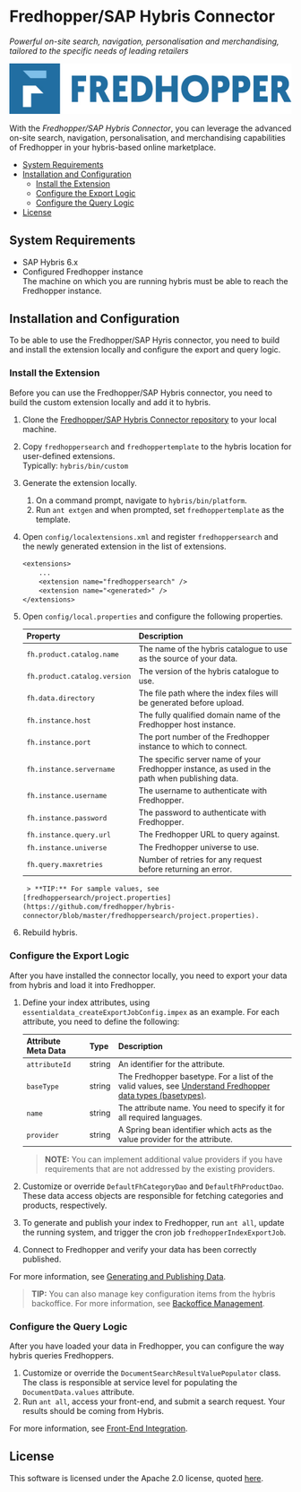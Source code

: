 # Fredhopper/SAP Hybris Connector

*Powerful on-site search, navigation, personalisation and merchandising, tailored to the specific needs of leading retailers*

![](Fredhopper_logo.jpg)

With the *Fredhopper/SAP Hybris Connector*, you can leverage the advanced on-site search, navigation, personalisation, and merchandising capabilities of Fredhopper in your hybris-based online marketplace.

* [System Requirements](#system-requirements)
* [Installation and Configuration](#installation-and-configuration)
	* [Install the Extension](#install-the-extension)
	* [Configure the Export Logic](#configure-the-export-logic)
	* [Configure the Query Logic](#configure-the-query-logic)
* [License](#license)

## System Requirements

* SAP Hybris 6.x
* Configured Fredhopper instance<br>The machine on which you are running hybris must be able to reach the Fredhopper instance.

## Installation and Configuration

To be able to use the Fredhopper/SAP Hyris connector, you need to build and install the extension locally and configure the export and query logic.

### Install the Extension

Before you can use the Fredhopper/SAP Hybris connector, you need to build the custom extension locally and add it to hybris.

1. Clone the [Fredhopper/SAP Hybris Connector repository](https://github.com/fredhopper/hybris-connector.git) to your local machine.
1. Copy `fredhoppersearch` and `fredhoppertemplate` to the hybris location for user-defined extensions.<br>Typically: `hybris/bin/custom`
1. Generate the extension locally.
	1. On a command prompt, navigate to `hybris/bin/platform`.
	1. Run `ant extgen` and when prompted, set `fredhoppertemplate` as the template.
1. Open `config/localextensions.xml` and register `fredhoppersearch` and the newly generated extension in the list of extensions.
	
	```
	<extensions>  
  		...  
  		<extension name="fredhoppersearch" />  
  		<extension name="<generated>" />  
	</extensions>
	```
1. Open `config/local.properties` and configure the following properties.

	Property | Description
	--- | ---
	`fh.product.catalog.name` | The name of the hybris catalogue to use as the source of your data.
	`fh.product.catalog.version` | The version of the hybris catalogue to use.
	`fh.data.directory` | The file path where the index files will be generated before upload.
	`fh.instance.host` | The fully qualified domain name of the Fredhopper host instance.
	`fh.instance.port` | The port number of the Fredhopper instance to which to connect.
	`fh.instance.servername` | The specific server name of your Fredhopper instance, as used in the path when publishing data.
	`fh.instance.username` | The username to authenticate with Fredhopper.
	`fh.instance.password` | The password to authenticate with Fredhopper.
	`fh.instance.query.url` | The Fredhopper URL to query against.
	`fh.instance.universe` | The Fredhopper universe to use.
	`fh.query.maxretries` | Number of retries for any request before returning an error.

        > **TIP:** For sample values, see [fredhoppersearch/project.properties](https://github.com/fredhopper/hybris-connector/blob/master/fredhoppersearch/project.properties). 
1. Rebuild hybris.

### Configure the Export Logic

After you have installed the connector locally, you need to export your data from hybris and load it into Fredhopper.

1. Define your index attributes, using `essentialdata_createExportJobConfig.impex` as an example. For each attribute, you need to define the following:

	Attribute Meta Data | Type | Description
	---|---|---
	`attributeId` | string | An identifier for the attribute.
	`baseType` | string | The Fredhopper basetype. For a list of the valid values, see [Understand Fredhopper data types (basetypes)](https://www.fredhopper.com/learningcenter/x/Pomx).
	`name` | string | The attribute name. You need to specify it for all required languages.
	`provider` | string | A Spring bean identifier which acts as the value provider for the attribute. 
	
	> **NOTE:** You can implement additional value providers if you have requirements that are not addressed by the existing providers.
1. Customize or override `DefaultFhCategoryDao` and `DefaultFhProductDao`.<br>These data access objects are responsible for fetching categories and products, respectively.
1. To generate and publish your index to Fredhopper, run `ant all`, update the running system, and trigger the cron job `fredhopperIndexExportJob`.
1. Connect to Fredhopper and verify your data has been correctly published.

For more information, see [Generating and Publishing Data](https://github.com/fredhopper/hybris-connector/wiki/Generating-and-publishing-data).

> **TIP:** You can also manage key configuration items from the hybris backoffice. For more information, see [Backoffice Management](https://github.com/fredhopper/hybris-connector/wiki/Backoffice-management).

### Configure the Query Logic

After you have loaded your data in Fredhopper, you can configure the way hybris queries Fredhoppers.

1. Customize or override the `DocumentSearchResultValuePopulator` class.<br>The class is responsible at service level for populating the `DocumentData.values` attribute.
1. Run `ant all`, access your front-end, and submit a search request. Your results should be coming from Hybris.

For more information, see [Front-End Integration](https://github.com/fredhopper/hybris-connector/wiki/Front-end-integration).

## License

This software is licensed under the Apache 2.0 license, quoted <a href="LICENSE" target="_blank">here</a>.
